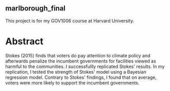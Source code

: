 ## marlborough_final
This project is for my GOV1006 course at Harvard University.

# Abstract
Stokes (2015) finds that voters do pay attention to climate policy and afterwards penalize the incumbent governments for facilities viewed as harmful to the communities. I successfullly replicated Stokes' results. In my replication, I tested the strength of Stokes' model using a Bayesian regression model. Contrary to Stokes' findings, I found that on average, voters were more likely to support the incumbent governments.

